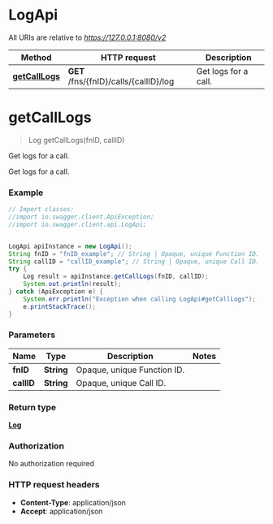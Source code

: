 # LogApi

All URIs are relative to *https://127.0.0.1:8080/v2*

Method | HTTP request | Description
------------- | ------------- | -------------
[**getCallLogs**](LogApi.md#getCallLogs) | **GET** /fns/{fnID}/calls/{callID}/log | Get logs for a call.


<a name="getCallLogs"></a>
# **getCallLogs**
> Log getCallLogs(fnID, callID)

Get logs for a call.

Get logs for a call.

### Example
```java
// Import classes:
//import io.swagger.client.ApiException;
//import io.swagger.client.api.LogApi;


LogApi apiInstance = new LogApi();
String fnID = "fnID_example"; // String | Opaque, unique Function ID.
String callID = "callID_example"; // String | Opaque, unique Call ID.
try {
    Log result = apiInstance.getCallLogs(fnID, callID);
    System.out.println(result);
} catch (ApiException e) {
    System.err.println("Exception when calling LogApi#getCallLogs");
    e.printStackTrace();
}
```

### Parameters

Name | Type | Description  | Notes
------------- | ------------- | ------------- | -------------
 **fnID** | **String**| Opaque, unique Function ID. |
 **callID** | **String**| Opaque, unique Call ID. |

### Return type

[**Log**](Log.md)

### Authorization

No authorization required

### HTTP request headers

 - **Content-Type**: application/json
 - **Accept**: application/json

